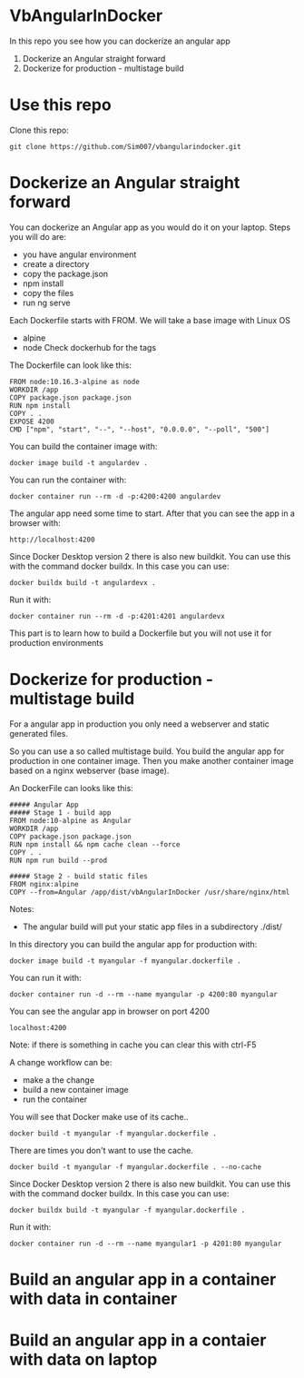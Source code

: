# VbAngularInDocker
In this repo you see how you can dockerize an angular app
1) Dockerize an Angular straight forward
2) Dockerize for production - multistage build

# Use this repo
Clone this repo:
```
git clone https://github.com/Sim007/vbangularindocker.git
```
# Dockerize an Angular straight forward
You can dockerize an Angular app as you would do it on your laptop.
Steps you will do are:
- you have angular environment
- create a directory
- copy the package.json
- npm install
- copy the files
- run ng serve

Each Dockerfile starts with FROM. 
We will take a base image with Linux OS 
- alpine
- node
Check dockerhub for the tags 

The Dockerfile can look like this:
```
FROM node:10.16.3-alpine as node
WORKDIR /app
COPY package.json package.json
RUN npm install
COPY . .
EXPOSE 4200
CMD ["npm", "start", "--", "--host", "0.0.0.0", "--poll", "500"]
```

You can build the container image with:
```
docker image build -t angulardev .
```

You can run the container with:
```
docker container run --rm -d -p:4200:4200 angulardev
```

The angular app need some time to start. 
After that you can see the app in a browser with:
```
http://localhost:4200
```

Since Docker Desktop version 2 there is also new buildkit.
You can use this with the command docker buildx.
In this case you can use:
```
docker buildx build -t angulardevx .
```
Run it with:
```
docker container run --rm -d -p:4201:4201 angulardevx
```

This part is to learn how to build a Dockerfile but you will not use it for production environments

# Dockerize for production - multistage build

For a angular app in production you only need a webserver and static generated files.

So you can use a so called multistage build.
You build the angular app for production in one container image.
Then you make another container image based on a nginx webserver (base image).

An DockerFile can looks like this:
```
##### Angular App 
##### Stage 1 - build app
FROM node:10-alpine as Angular
WORKDIR /app
COPY package.json package.json
RUN npm install && npm cache clean --force
COPY . .
RUN npm run build --prod

##### Stage 2 - build static files
FROM nginx:alpine
COPY --from=Angular /app/dist/vbAngularInDocker /usr/share/nginx/html
```
Notes:
- The angular build will put your static app files in a subdirectory ./dist/<name of project>

In this directory you can build the angular app for production with:
```
docker image build -t myangular -f myangular.dockerfile .
```

You can run it with:
```
docker container run -d --rm --name myangular -p 4200:80 myangular
```

You can see the angular app in browser on port 4200
```
localhost:4200
```
Note: if there is something in cache you can clear this with ctrl-F5

A change workflow can be:
- make a the change
- build a new container image
- run the container

You will see that Docker make use of its cache..
```
docker build -t myangular -f myangular.dockerfile .
```

There are times you don't want to use the cache. 
```
docker build -t myangular -f myangular.dockerfile . --no-cache
```

Since Docker Desktop version 2 there is also new buildkit.
You can use this with the command docker buildx.
In this case you can use:
```
docker buildx build -t myangular -f myangular.dockerfile .
```
Run it with:
```
docker container run -d --rm --name myangular1 -p 4201:80 myangular
```



# Build an angular app in a container with data in container



# Build an angular app in a contaier with data on laptop
